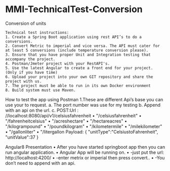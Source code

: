 # MMI-TechnicalTest-Conversion
Conversion  of units

    Technical test instructions:    
    1. Create a Spring Boot application using rest API’s to do a conversions. 
    2. Convert Metric to imperial and vice versa. The API must cater for at least 5 conversions (include temperature conversion please). 
    3. Ensure that you have proper Unit and Integration testing that accompany the project. 
    4. Postman/Jmeter project with your RestAPI's. 
    5. Use the latest Angular to create a front end for your project. (Only if you have time) 
    6. Upload your project into your own GIT repository and share the project with us. 
    7. The project must be able to run in its own Docker environment 
    8. Build system must use Maven.
    
    
How to test the app using Postman
1.These are different  Api’s base you can use your to request.
a.	The port number was use for my testing
b.	Append with an api on the url.
c.	POST:Url : //localhost:8080/api/v1/celsiusfahrenheit
•	"/celsiusfahrenheit"
•	"/fahrenheitcelsius"
•	"/acreshectare"
•	"/hectareacres"
•	"/kilogrampound"
•	"/poundkilogram"
•	"/kilometermile"
•	"/milekilometer"
•	"/gallonliter"
•	"/litergallon
Payload:
{
"unitType":"CelsiustoFahrenheit",
"unitValue":37
}

Angular8 Presentation
•	After you have started springboot app then you can run angular application.
•	Angular App will be running on.
•	-just put the url: http://localhost:4200/
•	-enter metrix or imperial then press convert..
•	-You don’t need to append with an api.



 


